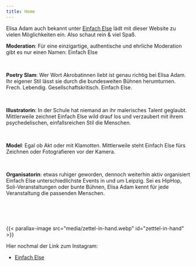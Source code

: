 ```yaml
---
title: Home
---
```


Elisa Adam auch bekannt unter [Einfach Else](https://www.instagram.com/einfach_else/) lädt mit dieser Website zu vielen Möglichkeiten ein.
Also schaut rein & viel Spaß.

**Moderation**:
Für eine einzigartige, authentische und ehrliche Moderation gibt es nur einen Namen: Einfach Else

</br>

**Poetry Slam**:
Wer Wort Akrobatinnen liebt ist genau richtig bei Elisa Adam. Ihr eigener Stil lässt sie durch die bundesweiten Bühnen herumturnen. Frech. Lebendig. Gesellschaftskritisch. Einfach Else.

</br>

**Illustratorin**: 
In der Schule hat niemand an ihr malerisches Talent geglaubt. Mittlerweile zeichnet Einfach Else wild drauf los und verzaubert mit ihrem psychedelischen, einfallsreichen Stil die Menschen.

</br>

**Model**:
Egal ob Akt oder mit Klamotten. Mittlerweile steht Einfach Else fürs Zeichnen oder Fotografieren vor der Kamera.

</br>

**Organisatorin**:
etwas ruhiger geworden, dennoch weiterhin aktiv organisiert Einfach Else unterschiedlichste Events in und um Leipzig. Sei es HipHop, Soli-Veranstaltungen oder bunte Bühnen, Elisa Adam kennt für jede Veranstaltung die passenden Menschen.

</br>

</br>

</br>

{{< parallax-image src="media/zettel-in-hand.webp" id="zetttel-in-hand" >}}


Hier nochmal der Link zum Instagram:

- [Einfach Else](https://www.instagram.com/einfach_else/)




